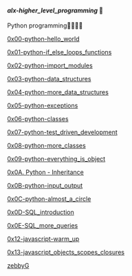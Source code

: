 #### <strong><em>alx-higher_level_programming</em></strong> :page_with_curl:

Python programming🐍🙂🐍😎

<a href="https://github.com/zebbyG/alx-higher_level_programming/tree/master/0x00-python-hello_world">0x00-python-hello_world</a>

<a href="https://github.com/zebbyG/alx-higher_level_programming/tree/master/0x01-python-if_else_loops_functions">0x01-python-if_else_loops_functions</a>

<a href="https://github.com/zebbyG/alx-higher_level_programming/tree/master/0x02-python-import_modules">0x02-python-import_modules</a>

<a href="https://github.com/zebbyG/alx-higher_level_programming/tree/master/0x03-python-data_structures">0x03-python-data_structures</a>

<a href="https://github.com/zebbyG/alx-higher_level_programming/tree/master/0x04-python-more_data_structures">0x04-python-more_data_structures</a>

<a href="https://github.com/zebbyG/alx-higher_level_programming/tree/master/0x05-python-exceptions">0x05-python-exceptions</a>

<a href="https://github.com/zebbyG/alx-higher_level_programming/tree/master/0x06-python-classes">0x06-python-classes</a>

<a href="https://github.com/zebbyG/alx-higher_level_programming/tree/master/0x07-python-test_driven_development">0x07-python-test_driven_development</a>

<a href="https://github.com/zebbyG/alx-higher_level_programming/tree/master/0x08-python-more_classes">0x08-python-more_classes</a>

<a href="https://github.com/zebbyG/alx-higher_level_programming/tree/master/0x09-python-everything_is_object">0x09-python-everything_is_object</a>

<a href="https://github.com/zebbyG/alx-higher_level_programming/tree/master/0x0A-python-inheritance">0x0A. Python - Inheritance</a>

<a href="https://github.com/zebbyG/alx-higher_level_programming/tree/master/0x0B-python-input_output">0x0B-python-input_output</a>

<a href="https://github.com/zebbyG/alx-higher_level_programming/tree/master/0x0C-python-almost_a_circle">0x0C-python-almost_a_circle</a>

<a href="https://github.com/zebbyG/alx-higher_level_programming/tree/master/0x0D-SQL_introduction">0x0D-SQL_introduction</a>

<a href="https://github.com/zebbyG/alx-higher_level_programming/tree/master/0x0E-SQL_more_queries">0x0E-SQL_more_queries</a>

<a href="https://github.com/zebbyG/alx-higher_level_programming/tree/master/0x12-javascript-warm_up">0x12-javascript-warm_up</a>

<a href="https://github.com/zebbyG/alx-higher_level_programming/tree/master/0x13-javascript_objects_scopes_closures">0x13-javascript_objects_scopes_closures</a>

<a href="https://github.com/zebbyG?tab=repositories">zebbyG</a>
